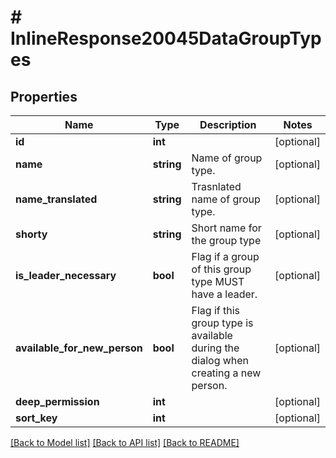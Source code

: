 # # InlineResponse20045DataGroupTypes

## Properties

Name | Type | Description | Notes
------------ | ------------- | ------------- | -------------
**id** | **int** |  | [optional]
**name** | **string** | Name of group type. | [optional]
**name_translated** | **string** | Trasnlated name of group type. | [optional]
**shorty** | **string** | Short name for the group type | [optional]
**is_leader_necessary** | **bool** | Flag if a group of this group type MUST have a leader. | [optional]
**available_for_new_person** | **bool** | Flag if this group type is available during the dialog when creating a new person. | [optional]
**deep_permission** | **int** |  | [optional]
**sort_key** | **int** |  | [optional]

[[Back to Model list]](../../README.md#models) [[Back to API list]](../../README.md#endpoints) [[Back to README]](../../README.md)
